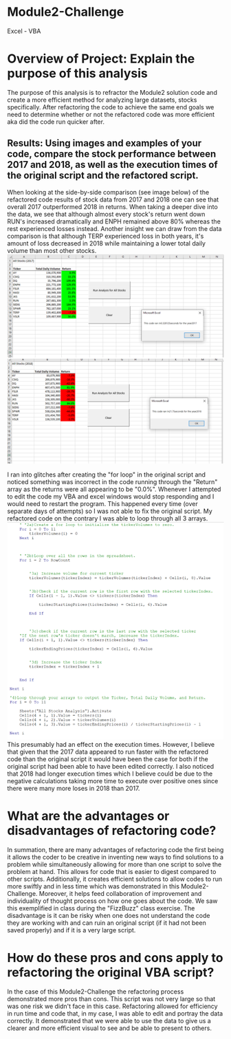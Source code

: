 # Module2-Challenge
Excel - VBA

# Overview of Project: Explain the purpose of this analysis
The purpose of this analysis is to refractor the Module2 solution code and create a more efficient method for analyzing large datasets, stocks specifically. After refactoring the code to achieve the same end goals we need to determine whether or not the refactored code was more efficient aka did the code run quicker after. 

## Results: Using images and examples of your code, compare the stock performance between 2017 and 2018, as well as the execution times of the original script and the refactored script.
When looking at the side-by-side comparison (see image below) of the refactored code results of stock data from 2017 and 2018 one can see that overall 2017 outperformed 2018 in returns. When taking a deeper dive into the data, we see that although almost every stock's return went down RUN's increased dramatically and ENPH remained above 80% whereas the rest experienced losses instead. Another insight we can draw from the data comparison is that although TERP experienced loss in both years, it's amount of loss decreased in 2018 while maintaining a lower total daily volume than most other stocks.  
![](VBA_Challenge_2017.PNG)
![](VBA_Challenge_2018.PNG)

I ran into glitches after creating the "for loop" in the original script and noticed something was incorrect in the code running through the "Return" array as the returns were all appearing to be "0.0%". Whenever I attempted to edit the code my VBA and excel windows would stop responding and I would need to restart the program. This happened every time (over separate days of attempts) so I was not able to fix the original script. My refactored code on the contrary I was able to loop through all 3 arrays. ![](VBA_Challenge_For_Loop_Code.PNG) This presumably had an effect on the execution times. However, I believe that given that the 2017 data appeared to run faster with the refactored code than the original script it would have been the case for both if the original script had been able to have been edited correctly. I also noticed that 2018 had longer execution times which I believe could be due to the negative calculations taking more time to execute over positive ones since there were many more loses in 2018 than 2017. 

# What are the advantages or disadvantages of refactoring code?
In summation, there are many advantages of refactoring code the first being it allows the coder to be creative in inventing new ways to find solutions to a problem while simultaneously allowing for more than one script to solve the problem at hand. This allows for code that is easier to digest compared to other scripts. Additionally, it creates efficient solutions to allow codes to run more swiftly and in less time which was demonstrated in this Module2-Challenge. Moreover, it helps feed collaboration of improvement and individuality of thought process on how one goes about the code. We saw this exemplified in class during the "FizzBuzz" class exercise. The disadvantage is it can be risky when one does not understand the code they are working with and can ruin an original script (if it had not been saved properly) and if it is a very large script. 

# How do these pros and cons apply to refactoring the original VBA script?
In the case of this Module2-Challenge the refactoring process demonstrated more pros than cons. This script was not very large so that was one risk we didn't face in this case. Refactoring allowed for efficiency in run time and code that, in my case, I was able to edit and portray the data correctly. It demonstrated that we were able to use the data to give us a clearer and more efficient visual to see and be able to present to others.
